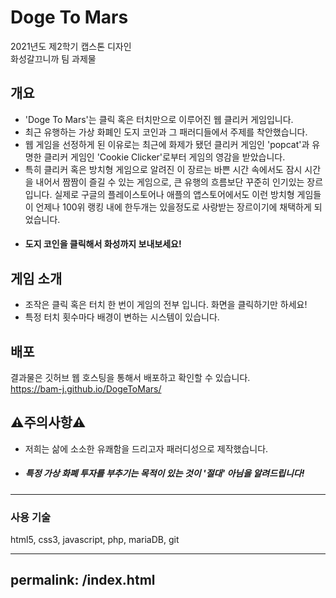 # Doge To Mars
2021년도 제2학기 캡스톤 디자인 <br>
화성갈끄니까 팀 과제물<br>
## 개요
- 'Doge To Mars'는 클릭 혹은 터치만으로 이루어진 웹 클리커 게임입니다. 
- 최근 유행하는 가상 화폐인 도지 코인과 그 패러디들에서 주제를 착안했습니다.
- 웹 게임을 선정하게 된 이유로는 최근에 화제가 됐던 클리커 게임인 'popcat'과 유명한 클리커 게임인 'Cookie Clicker'로부터 게임의 영감을 받았습니다.
- 특히 클리커 혹은 방치형 게임으로 알려진 이 장르는 바쁜 시간 속에서도 잠시 시간을 내어서 짬짬이 즐길 수 있는 게임으로,
큰 유행의 흐름보단 꾸준히 인기있는 장르입니다. 실제로 구글의 플레이스토어나 애플의 앱스토어에서도 이런 방치형 게임들이
언제나 100위 랭킹 내에 한두개는 있을정도로 사랑받는 장르이기에 채택하게 되었습니다.
- #### 도지 코인을 클릭해서 화성까지 보내보세요!
## 게임 소개
- 조작은 클릭 혹은 터치 한 번이 게임의 전부 입니다. 화면을 클릭하기만 하세요!
- 특정 터치 횟수마다 배경이 변하는 시스템이 있습니다.
## 배포
결과물은 깃허브 웹 호스팅을 통해서 배포하고 확인할 수 있습니다.<br>
https://bam-j.github.io/DogeToMars/
<br>
## :warning:주의사항:warning:
- 저희는 삶에 소소한 유쾌함을 드리고자 패러디성으로 제작했습니다.
- ##### 특정 가상 화폐 투자를 부추기는 목적이 있는 것이 '절대' 아님을 알려드립니다!

---
### 사용 기술
html5, css3, javascript, php, mariaDB, git






---
permalink: /index.html
---
